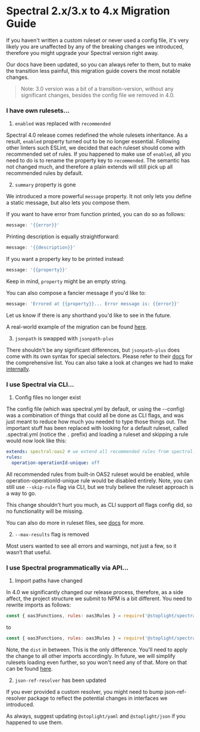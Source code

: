 # Spectral 2.x/3.x to 4.x Migration Guide

If you haven't written a custom ruleset or never used a config file,
it's very likely you are unaffected by any of the breaking changes we introduced,
therefore you might upgrade your Spectral version right away.

Our docs have been updated, so you can always refer to them, but to make the transition less painful,
this migration guide covers the most notable changes.

> Note: 3.0 version was a bit of a transition-version, without any significant changes, besides the config file we removed in 4.0.

### I have own rulesets...

1. `enabled` was replaced with `recommended`

Spectral 4.0 release comes redefined the whole rulesets inheritance. As a result, `enabled` property turned out to be no longer essential.
Following other linters such ESLint, we decided that each ruleset should come with recommended set of rules.
If you happened to make use of `enabled`, all you need to do is to rename the property key to `recommended`.
The semantic has not changed much, and therefore a plain extends will still pick up all recommended rules by default.

2. `summary` property is gone

We introduced a more powerful `message` property. It not only lets you define a static message, but also lets you compose them.

If you want to have error from function printed, you can do so as follows:

```js
message: '{{error}}'
```

Printing description is equally straightforward:

```js
message: '{{description}}'
```

If you want a property key to be printed instead:

```js
message: '{{property}}'
```

Keep in mind, `property` might be an empty string.

You can also compose a fancier message if you'd like to:

```js
message: 'Errored at {{property}}... Error message is: {{error}}'
```

Let us know if there is any shorthand you'd like to see in the future.

A real-world example of the migration can be found [here](https://github.com/stoplightio/spectral/issues/367).

3. `jsonpath` is swapped with `jsonpath-plus`

There shouldn't be any significant differences, but `jsonpath-plus` does come with its own syntax for special selectors.
Please refer to their [docs](https://github.com/s3u/JSONPath#features) for the comprehensive list. 
You can also take a look at changes we had to make [internally](https://github.com/stoplightio/spectral/pull/347/commits/c79691da636f76c5b0ab5c611779d6be16d32292).

### I use Spectral via CLI...

1. Config files no longer exist

The config file (which was spectral.yml by default, or using the --config) was a combination of things that could all be done as CLI flags,
and was just meant to reduce how much you needed to type those things out.
The important stuff has been replaced with looking for a default ruleset, called .spectral.yml (notice the `.` prefix) and loading a ruleset and skipping a rule would now look like this:

```yaml
extends: spectral:oas2 # we extend all recommended rules from spectral:oas2
rules:
  operation-operationId-unique: off
```

All recommended rules from built-in OAS2 ruleset would be enabled, while operation-operationId-unique rule would be disabled entirely.
Note, you can still use `--skip-rule` flag via CLI, but we truly believe the ruleset approach is a way to go.

This change shouldn't hurt you much, as CLI support *all* flags config did, so no functionality will be missing.

You can also do more in ruleset files, see [docs](https://github.com/stoplightio/spectral/blob/develop/docs/rulesets.md) for more. 

2. `--max-results` flag is removed

Most users wanted to see all errors and warnings, not just a few, so it wasn’t that useful.

### I use Spectral programmatically via API...

1. Import paths have changed

In 4.0 we significantly changed our release process,
therefore, as a side affect, the project structure we submit to NPM is a bit different.
You need to rewrite imports as follows:

```js
const { oas3Functions, rules: oas3Rules } = require('@stoplight/spectral/rulesets/oas3');
```

to

```js
const { oas3Functions, rules: oas3Rules } = require('@stoplight/spectral/dist/rulesets/oas3');
```

Note, the `dist` in between. This is the only difference. You'll need to apply the change to all other imports accordingly.
In future, we will simplify rulesets loading even further, so you won't need any of that.
More on that can be found [here](https://github.com/stoplightio/spectral/issues/366).

2. `json-ref-resolver` has been updated

If you ever provided a custom resolver, you might need to bump json-ref-resolver package to reflect the potential changes in interfaces we introduced.

As always, suggest updating `@stoplight/yaml` and `@stoplight/json` if you happened to use them.
